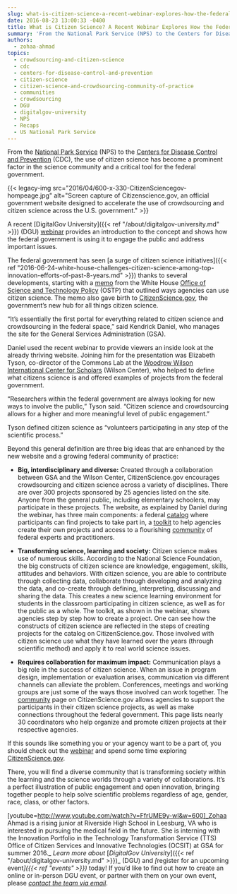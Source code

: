 ```yaml
---
slug: what-is-citizen-science-a-recent-webinar-explores-how-the-federal-government-engages-the-public-via-crowdsourcing
date: 2016-08-23 13:00:33 -0400
title: What is Citizen Science? A Recent Webinar Explores How the Federal Government Engages the Public via Crowdsourcing
summary: 'From the National Park Service (NPS) to the Centers for Disease Control and Prevention (CDC), the use of citizen science has become a prominent factor in the science community and a critical tool for the federal government.'
authors:
  - zohaa-ahmad
topics:
  - crowdsourcing-and-citizen-science
  - cdc
  - centers-for-disease-control-and-prevention
  - citizen-science
  - citizen-science-and-crowdsourcing-community-of-practice
  - communities
  - crowdsourcing
  - DGU
  - digitalgov-university
  - NPS
  - Recaps
  - US National Park Service
---
```


From the [National Park Service](https://www.nps.gov/) (NPS) to the [Centers for Disease Control and Prevention](http://www.cdc.gov/) (CDC), the use of citizen science has become a prominent factor in the science community and a critical tool for the federal government.

{{< legacy-img src="2016/04/600-x-330-CitizenSciencegov-hompeage.jpg" alt="Screen capture of Citizenscience.gov, an official government website designed to accelerate the use of crowdsourcing and citizen science across the U.S. government." >}}

A recent [DigitalGov University]({{< ref "/about/digitalgov-university.md" >}}) (DGU) [webinar](https://www.youtube.com/watch?v=FfrUME9y-wI) provides an introduction to the concept and shows how the federal government is using it to engage the public and address important issues.

The federal government has seen [a surge of citizen science initiatives]({{< ref "2016-06-24-white-house-challenges-citizen-science-among-top-innovation-efforts-of-past-8-years.md" >}}) thanks to several developments, starting with a [memo](https://www.whitehouse.gov/sites/default/files/microsites/ostp/holdren_citizen_science_memo_092915_0.pdf) from the White House [Office of Science and Technology Policy](https://www.whitehouse.gov/administration/eop/ostp) (OSTP) that outlined ways agencies can use citizen science. The memo also gave birth to [CitizenScience.gov](https://www.citizenscience.gov/), the government’s new hub for all things citizen science.

“It’s essentially the first portal for everything related to citizen science and crowdsourcing in the federal space,” said Kendrick Daniel, who manages the site for the General Services Administration (GSA).

Daniel used the recent webinar to provide viewers an inside look at the already thriving website. Joining him for the presentation was Elizabeth Tyson, co-director of the Commons Lab at the [Woodrow Wilson International Center for Scholars](https://www.wilsoncenter.org/) (Wilson Center), who helped to define what citizens science is and offered examples of projects from the federal government.

“Researchers within the federal government are always looking for new ways to involve the public,” Tyson said. “Citizen science and crowdsourcing allows for a higher and more meaningful level of public engagement.”

Tyson defined citizen science as “volunteers participating in any step of the scientific process.”

Beyond this general definition are three big ideas that are enhanced by the new website and a growing federal community of practice:

  * **Big, interdisciplinary and diverse:** Created through a collaboration between GSA and the Wilson Center, CitizenScience.gov encourages crowdsourcing and citizen science across a variety of disciplines. There are over 300 projects sponsored by 25 agencies listed on the site. Anyone from the general public, including elementary schoolers, may participate in these projects. The website, as explained by Daniel during the webinar, has three main components: a federal [catalog](https://ccsinventory.wilsoncenter.org/) where participants can find projects to take part in, a [toolkit](https://www.citizenscience.gov/toolkit/) to help agencies create their own projects and access to a flourishing [community](https://www.citizenscience.gov/community/) of federal experts and practitioners.

  * **Transforming science, learning and society:** Citizen science makes use of numerous skills. According to the National Science Foundation, the big constructs of citizen science are knowledge, engagement, skills, attitudes and behaviors. With citizen science, you are able to contribute through collecting data, collaborate through developing and analyzing the data, and co-create through defining, interpreting, discussing and sharing the data. This creates a new science learning environment for students in the classroom participating in citizen science, as well as for the public as a whole. The toolkit, as shown in the webinar, shows agencies step by step how to create a project. One can see how the constructs of citizen science are reflected in the steps of creating projects for the catalog on CitizenScience.gov. Those involved with citizen science use what they have learned over the years (through scientific method) and apply it to real world science issues.

  * **Requires collaboration for maximum impact:** Communication plays a big role in the success of citizen science. When an issue in program design, implementation or evaluation arises, communication via different channels can alleviate the problem. Conferences, meetings and working groups are just some of the ways those involved can work together. The [community](https://www.citizenscience.gov/community/) page on CitizenScience.gov allows agencies to support the participants in their citizen science projects, as well as make connections throughout the federal government. This page lists nearly 30 coordinators who help organize and promote citizen projects at their respective agencies.

If this sounds like something you or your agency want to be a part of, you should check out the [webinar](https://www.youtube.com/watch?v=FfrUME9y-wI&feature=youtu.be) and spend some time exploring [CitizenScience.gov](https://www.citizenscience.gov/).

There, you will find a diverse community that is transforming society within the learning and the science worlds through a variety of collaborations. It’s a perfect illustration of public engagement and open innovation, bringing together people to help solve scientific problems regardless of age, gender, race, class, or other factors.

[youtube=http://www.youtube.com/watch?v=FfrUME9y-wI&w=600]_Zohaa Ahmad is a rising junior at Riverside High School in Leesburg, VA who is interested in pursuing the medical field in the future. She is interning with the Innovation Portfolio in the Technology Transformation Service (TTS) Office of Citizen Services and Innovative Technologies (OCSIT) at GSA for summer 2016._
_Learn more about </span>_[_<span style="font-weight: 400">DigitalGov University</span>_]({{< ref "/about/digitalgov-university.md" >}})_ <span style="font-weight: 400">(DGU) and </span>_[_<span style="font-weight: 400">register for an upcoming event</span>_]({{< ref "events" >}})_ <span style="font-weight: 400">today! If you&#8217;d like to find out how to create an online or in-person DGU event, or partner with them on your own event, please </span>_[_<span style="font-weight: 400">contact the team via email</span>_](mailto:digitalgovu@gsa.gov)_<span style="font-weight: 400">.</i></p>
